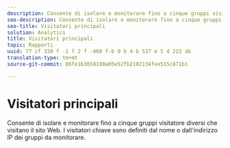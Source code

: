 ```yaml
---
description: Consente di isolare e monitorare fino a cinque gruppi visitatore diversi che visitano il sito Web. I visitatori chiave sono definiti dal nome o dall'indirizzo IP dei gruppi da monitorare.
seo-description: Consente di isolare e monitorare fino a cinque gruppi visitatore diversi che visitano il sito Web. I visitatori chiave sono definiti dal nome o dall'indirizzo IP dei gruppi da monitorare.
seo-title: Visitatori principali
solution: Analytics
title: Visitatori principali
topic: Rapporti
uuid: 77 cf 330 f -1 f 2 f -460 f-b 0 b 4-b 537 e 5 d 222 ab
translation-type: tm+mt
source-git-commit: 86fe1b3650100a05e52fb2102134fee515c871b1

---
```



# Visitatori principali

Consente di isolare e monitorare fino a cinque gruppi visitatore diversi che visitano il sito Web. I visitatori chiave sono definiti dal nome o dall'indirizzo IP dei gruppi da monitorare.

